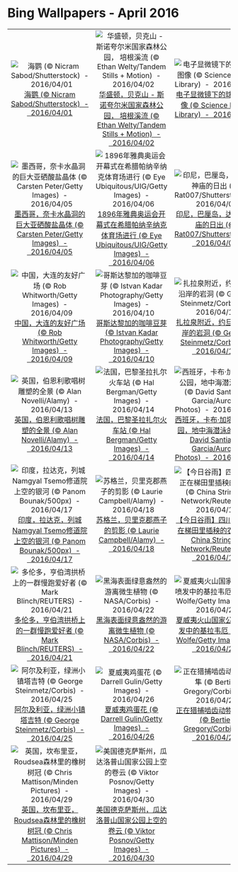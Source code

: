 # Bing Wallpapers - April 2016

| | | | |
|:-------------------------:|:-------------------------:|:-------------------------:|:-------------------------:|
| ![海鹦 (© Nicram Sabod/Shutterstock)  -  2016/04/01](https://bing.ee123.net/img/cn/fhd/2016/04/01.jpg)[海鹦 (© Nicram Sabod/Shutterstock)  -  2016/04/01](https://bing.ee123.net/img/cn/fhd/2016/04/01.jpg) | ![华盛顿，贝克山 - 斯诺夸尔米国家森林公园， 培根溪流 (© Ethan Welty/Tandem Stills + Motion)  -  2016/04/02](https://bing.ee123.net/img/cn/fhd/2016/04/02.jpg)[华盛顿，贝克山 - 斯诺夸尔米国家森林公园， 培根溪流 (© Ethan Welty/Tandem Stills + Motion)  -  2016/04/02](https://bing.ee123.net/img/cn/fhd/2016/04/02.jpg) | ![电子显微镜下的球霞石图像 (© Science Photo Library)  -  2016/04/03](https://bing.ee123.net/img/cn/fhd/2016/04/03.jpg)[电子显微镜下的球霞石图像 (© Science Photo Library)  -  2016/04/03](https://bing.ee123.net/img/cn/fhd/2016/04/03.jpg) | ![【今日清明】云栖凉亭(© Andy Brandl/Getty Images)  -  2016/04/04](https://bing.ee123.net/img/cn/fhd/2016/04/04.jpg)[【今日清明】云栖凉亭(© Andy Brandl/Getty Images)  -  2016/04/04](https://bing.ee123.net/img/cn/fhd/2016/04/04.jpg) |
| ![墨西哥，奈卡水晶洞的巨大亚硒酸盐晶体 (© Carsten Peter/Getty Images)  -  2016/04/05](https://bing.ee123.net/img/cn/fhd/2016/04/05.jpg)[墨西哥，奈卡水晶洞的巨大亚硒酸盐晶体 (© Carsten Peter/Getty Images)  -  2016/04/05](https://bing.ee123.net/img/cn/fhd/2016/04/05.jpg) | ![1896年雅典奥运会开幕式在希腊帕纳辛纳克体育场进行 (© Eye Ubiquitous/UIG/Getty Images)  -  2016/04/06](https://bing.ee123.net/img/cn/fhd/2016/04/06.jpg)[1896年雅典奥运会开幕式在希腊帕纳辛纳克体育场进行 (© Eye Ubiquitous/UIG/Getty Images)  -  2016/04/06](https://bing.ee123.net/img/cn/fhd/2016/04/06.jpg) | ![印尼，巴厘岛，达努水神庙的日出 (© Rat007/Shutterstock)  -  2016/04/07](https://bing.ee123.net/img/cn/fhd/2016/04/07.jpg)[印尼，巴厘岛，达努水神庙的日出 (© Rat007/Shutterstock)  -  2016/04/07](https://bing.ee123.net/img/cn/fhd/2016/04/07.jpg) | ![上海交大徐汇校区老图书馆 (© Xin Du)  -  2016/04/08](https://bing.ee123.net/img/cn/fhd/2016/04/08.jpg)[上海交大徐汇校区老图书馆 (© Xin Du)  -  2016/04/08](https://bing.ee123.net/img/cn/fhd/2016/04/08.jpg) |
| ![中国，大连的友好广场 (© Rob Whitworth/Getty Images)  -  2016/04/09](https://bing.ee123.net/img/cn/fhd/2016/04/09.jpg)[中国，大连的友好广场 (© Rob Whitworth/Getty Images)  -  2016/04/09](https://bing.ee123.net/img/cn/fhd/2016/04/09.jpg) | ![哥斯达黎加的咖啡豆芽 (© Istvan Kadar Photography/Getty Images)  -  2016/04/10](https://bing.ee123.net/img/cn/fhd/2016/04/10.jpg)[哥斯达黎加的咖啡豆芽 (© Istvan Kadar Photography/Getty Images)  -  2016/04/10](https://bing.ee123.net/img/cn/fhd/2016/04/10.jpg) | ![扎拉泉附近，约旦死海沿岸的岩洞 (© George Steinmetz/Corbis)  -  2016/04/11](https://bing.ee123.net/img/cn/fhd/2016/04/11.jpg)[扎拉泉附近，约旦死海沿岸的岩洞 (© George Steinmetz/Corbis)  -  2016/04/11](https://bing.ee123.net/img/cn/fhd/2016/04/11.jpg) | ![纳米比亚乌加河的复合卫星图像 (© NASA)  -  2016/04/12](https://bing.ee123.net/img/cn/fhd/2016/04/12.jpg)[纳米比亚乌加河的复合卫星图像 (© NASA)  -  2016/04/12](https://bing.ee123.net/img/cn/fhd/2016/04/12.jpg) |
| ![英国，伯恩利歌唱树雕塑的全景 (© Alan Novelli/Alamy)  -  2016/04/13](https://bing.ee123.net/img/cn/fhd/2016/04/13.jpg)[英国，伯恩利歌唱树雕塑的全景 (© Alan Novelli/Alamy)  -  2016/04/13](https://bing.ee123.net/img/cn/fhd/2016/04/13.jpg) | ![法国，巴黎圣拉扎尔火车站 (© Hal Bergman/Getty Images)  -  2016/04/14](https://bing.ee123.net/img/cn/fhd/2016/04/14.jpg)[法国，巴黎圣拉扎尔火车站 (© Hal Bergman/Getty Images)  -  2016/04/14](https://bing.ee123.net/img/cn/fhd/2016/04/14.jpg) | ![西班牙，卡布·加塔自然公园，地中海潜泳的人 (© David Santiago Garcia/Aurora Photos)  -  2016/04/15](https://bing.ee123.net/img/cn/fhd/2016/04/15.jpg)[西班牙，卡布·加塔自然公园，地中海潜泳的人 (© David Santiago Garcia/Aurora Photos)  -  2016/04/15](https://bing.ee123.net/img/cn/fhd/2016/04/15.jpg) | ![弗吉尼亚州，谢南多厄国家公园，瀑布与苔藓 (© Oliver Gerhard/imageBROKER/Alamy)  -  2016/04/16](https://bing.ee123.net/img/cn/fhd/2016/04/16.jpg)[弗吉尼亚州，谢南多厄国家公园，瀑布与苔藓 (© Oliver Gerhard/imageBROKER/Alamy)  -  2016/04/16](https://bing.ee123.net/img/cn/fhd/2016/04/16.jpg) |
| ![印度，拉达克，列城   Namgyal Tsemo修道院上空的银河 (© Panom Bounak/500px)  -  2016/04/17](https://bing.ee123.net/img/cn/fhd/2016/04/17.jpg)[印度，拉达克，列城   Namgyal Tsemo修道院上空的银河 (© Panom Bounak/500px)  -  2016/04/17](https://bing.ee123.net/img/cn/fhd/2016/04/17.jpg) | ![苏格兰，贝里克郡燕子的剪影 (© Laurie Campbell/Alamy)  -  2016/04/18](https://bing.ee123.net/img/cn/fhd/2016/04/18.jpg)[苏格兰，贝里克郡燕子的剪影 (© Laurie Campbell/Alamy)  -  2016/04/18](https://bing.ee123.net/img/cn/fhd/2016/04/18.jpg) | ![【今日谷雨】四川省，正在梯田里插秧的农民 (© China Stringer Network/Reuters)  -  2016/04/19](https://bing.ee123.net/img/cn/fhd/2016/04/19.jpg)[【今日谷雨】四川省，正在梯田里插秧的农民 (© China Stringer Network/Reuters)  -  2016/04/19](https://bing.ee123.net/img/cn/fhd/2016/04/19.jpg) | ![加拿大，阿尔伯塔，卡纳纳斯基斯行政区的落基山脉大角羊 (© Walter Nussbaumer/Corbis)  -  2016/04/20](https://bing.ee123.net/img/cn/fhd/2016/04/20.jpg)[加拿大，阿尔伯塔，卡纳纳斯基斯行政区的落基山脉大角羊 (© Walter Nussbaumer/Corbis)  -  2016/04/20](https://bing.ee123.net/img/cn/fhd/2016/04/20.jpg) |
| ![多伦多，亨伯湾拱桥上的一群慢跑爱好者 (© Mark Blinch/REUTERS)  -  2016/04/21](https://bing.ee123.net/img/cn/fhd/2016/04/21.jpg)[多伦多，亨伯湾拱桥上的一群慢跑爱好者 (© Mark Blinch/REUTERS)  -  2016/04/21](https://bing.ee123.net/img/cn/fhd/2016/04/21.jpg) | ![黑海表面绿意盎然的游离微生植物 (© NASA/Corbis)  -  2016/04/22](https://bing.ee123.net/img/cn/fhd/2016/04/22.jpg)[黑海表面绿意盎然的游离微生植物 (© NASA/Corbis)  -  2016/04/22](https://bing.ee123.net/img/cn/fhd/2016/04/22.jpg) | ![夏威夷火山国家公园，喷发中的基拉韦厄 (© Art Wolfe/Getty Images)  -  2016/04/23](https://bing.ee123.net/img/cn/fhd/2016/04/23.jpg)[夏威夷火山国家公园，喷发中的基拉韦厄 (© Art Wolfe/Getty Images)  -  2016/04/23](https://bing.ee123.net/img/cn/fhd/2016/04/23.jpg) | ![长尾丽椋鸟 (© FuYi Chen/500px)  -  2016/04/24](https://bing.ee123.net/img/cn/fhd/2016/04/24.jpg)[长尾丽椋鸟 (© FuYi Chen/500px)  -  2016/04/24](https://bing.ee123.net/img/cn/fhd/2016/04/24.jpg) |
| ![阿尔及利亚，绿洲小镇塔吉特 (© George Steinmetz/Corbis)  -  2016/04/25](https://bing.ee123.net/img/cn/fhd/2016/04/25.jpg)[阿尔及利亚，绿洲小镇塔吉特 (© George Steinmetz/Corbis)  -  2016/04/25](https://bing.ee123.net/img/cn/fhd/2016/04/25.jpg) | ![夏威夷鸡蛋花 (© Darrell Gulin/Getty Images)  -  2016/04/26](https://bing.ee123.net/img/cn/fhd/2016/04/26.jpg)[夏威夷鸡蛋花 (© Darrell Gulin/Getty Images)  -  2016/04/26](https://bing.ee123.net/img/cn/fhd/2016/04/26.jpg) | ![正在猎捕啮齿动物的红隼 (© Bertie Gregory/Corbis)  -  2016/04/27](https://bing.ee123.net/img/cn/fhd/2016/04/27.jpg)[正在猎捕啮齿动物的红隼 (© Bertie Gregory/Corbis)  -  2016/04/27](https://bing.ee123.net/img/cn/fhd/2016/04/27.jpg) | ![墨西哥伊达尔戈州，拉斯帕尔马斯邻近，帕丘卡小镇的巨型壁画 (© Omar Torres/Getty Images)  -  2016/04/28](https://bing.ee123.net/img/cn/fhd/2016/04/28.jpg)[墨西哥伊达尔戈州，拉斯帕尔马斯邻近，帕丘卡小镇的巨型壁画 (© Omar Torres/Getty Images)  -  2016/04/28](https://bing.ee123.net/img/cn/fhd/2016/04/28.jpg) |
| ![英国，坎布里亚，Roudsea森林里的橡树树冠 (© Chris Mattison/Minden Pictures)  -  2016/04/29](https://bing.ee123.net/img/cn/fhd/2016/04/29.jpg)[英国，坎布里亚，Roudsea森林里的橡树树冠 (© Chris Mattison/Minden Pictures)  -  2016/04/29](https://bing.ee123.net/img/cn/fhd/2016/04/29.jpg) | ![美国德克萨斯州，瓜达洛普山国家公园上空的卷云 (© Viktor Posnov/Getty Images)  -  2016/04/30](https://bing.ee123.net/img/cn/fhd/2016/04/30.jpg)[美国德克萨斯州，瓜达洛普山国家公园上空的卷云 (© Viktor Posnov/Getty Images)  -  2016/04/30](https://bing.ee123.net/img/cn/fhd/2016/04/30.jpg) |  |  |
